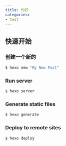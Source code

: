 ```yaml
---
title: 你好
categories:
- test
---
```


## 快速开始

### 创建一个新的

``` bash
$ hexo new "My New Post"
```



### Run server

``` bash
$ hexo server
```



### Generate static files

``` bash
$ hexo generate
```


### Deploy to remote sites

``` bash
$ hexo deploy
```

